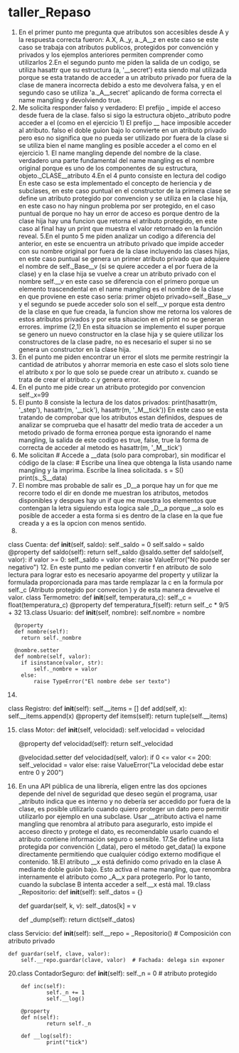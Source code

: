 # taller_Repaso
1. En el primer punto me pregunta que atributos son accesibles desde A y la respuesta correcta fueron:
   A.X, A._y, a._A__z en este caso se este caso se trabaja con atributos publicos, protegidos por convención y privados y los ejemplos anteriores permiten comprender como utilizarlos
2.En el segundo punto me piden la salida de un codigo, se utiliza hasattr que su estructura (a, '__secret') esta siendo mal utilizada porque se esta tratando de acceder a un atributo privado por fuera de la clase de manera incorrecta debido a esto me devolvera falsa, y en el segundo caso se utiliza 'a._A__secret' aplicando de forma correcta el name mangling y devolviendo true.
3. Me solicita responder falso y verdadero:
   El prefijo _ impide el acceso desde fuera de la clase. falso si sigo la estructura objeto._atributo podre acceder a el (como en el ejercicio 1)
   El prefijo __ hace imposible acceder al atributo. falso el doble guion bajo lo convierte en un atributo privado pero eso no significa que no pueda ser utilizado por fuera de la clase si se utiliza bien el name mangling es posible acceder a el como en el ejercicio 1.
   El name mangling depende del nombre de la clase. verdadero una parte fundamental del name mangling es el nombre original porque es uno de los componentes de su estructura, objeto._CLASE__atributo
4.En el 4 punto consiste en lectura del codigo
  En este caso se esta implementado el concepto de heriencia y de subclases, en este caso puntual en el constructor de la primera clase se define un atributo protegido por convencion y se utiliza en la clase hija,    en este caso no hay ningun problema por ser protegido, en el caso puntual de porque no hay un error de acceso es porque dentro de la clase hija hay una funcion que retorna el atributo protegido, en este caso al     final hay un print que muestra el valor retornado en la función reveal.
5.En el punto 5 me piden analizar un codigo a diferencia del anterior, en este se encuentra un atributo privado que impide acceder con su nombre original por fuera de la clase incluyendo las clases hijas, en este     caso puntual se genera un primer atributo privado que adquiere el nombre de self._Base__v (si se quiere acceder a el por fuera de la clase) y en la clase hija se vuelve a crear un atributo privado con el nombre     self.__v en este caso se diferencia con el primero porque un elemento trascendental en el name mangling es el nombre de la clase en que proviene en este caso seria:
  primer objeto privado=self._Base__v y el segundo se puede acceder solo son el self.__v porque esta dentro de la clase en que fue creada, la funcion show me retorna los valores de estos atributos privados y por      esta situacion en el print no se generan errores.
  imprime (2,1)
  En esta situacion se implemento el super porque se genero un nuevo constructor en la clase hija y se quiere utilizar los constructores de la clase padre, no es necesario el super si no se genera un constructor en   la clase hija.
6. En el punto me piden encontrar un error el slots me permite restringir la cantidad de atributos y ahorrar memoria en este caso el slots solo tiene el atributo x por lo que solo se puede crear un atributo x.
   cuando se trata de crear el atributo c.y genera error.
7. En el punto me pide crear un atributo protegido por convencion
   self._x=99
8. El punto 8 consiste la lectura de los datos privados:
   print(hasattr(m, '_step'), hasattr(m, '__tick'), hasattr(m, '_M__tick'))
   En este caso se esta tratando de comprobar que los atributos estan definidos, despues de analizar se comprueba que el hasattr del medio trata de acceder a un metodo privado de forma erronea porque esta            ignorando el name mangling, la salida de este codigo es true, false, true
   la forma de correcta de acceder al metodo es hasattr(m, '_M__tick')
9. Me solicitan  # Accede a __data (solo para comprobar), sin modificar el código de la clase: # Escribe una línea que obtenga la lista usando name mangling y la imprima. Escribe la línea solicitada.
   s = S()
   print(s._S__data)
10. El  nombre mas probable de salir  es _D__a porque hay un for que me recorre todo el dir en donde me muestran los atributos, metodos disponibles y despues hay un if que me muestra los elementos que contengan la letra siguiendo esta logica sale _D__a porque __a solo es posible de acceder a esta forma si es dentro de la clase en la que fue creada y a es la opcion con menos sentido.
11.
class Cuenta:
    def __init__(self, saldo): 
          self._saldo = 0 
          self.saldo = saldo 
   @property
    	    def saldo(self):
          return self._saldo
   @saldo.setter
    	    def saldo(self, valor):
        		  if valor >= 0:
            		  self._saldo = valor
        		  else:
            		  raise ValueError("No puede ser negativo")
12. En este punto me pedian convertir f en atributo de solo lectura para lograr esto es necesario apoyarme del property  y utilizar la formulada proporcionada para mas tarde remplazar la c en la formula por self._c (Atributo protegido por convecion ) y de esta manera devuelve el valor.
class Termometro:
  def __init__(self, temperatura_c):
    self._c = float(temperatura_c)
  @property
    def temperatura_f(self): 
    return self._c * 9/5 + 32
13.class Usuario:
      def __init__(self, nombre):
        self.nombre = nombre

      @property
      def nombre(self):
        return self._nombre

      @nombre.setter
      def nombre(self, valor):
        if isinstance(valor, str):
            self._nombre = valor
        else:
            raise TypeError("El nombre debe ser texto")
14.
class Registro:
  def __init__(self):
    self.__items = []
  def add(self, x):
    self.__items.append(x)
  @property
  def items(self):
        return tuple(self.__items)

15.  class Motor:
      def __init__(self, velocidad):
        self.velocidad = velocidad

      @property
      def velocidad(self):
        return self._velocidad

      @velocidad.setter
        def velocidad(self, valor):
          if 0 <= valor <= 200:
            self._velocidad = valor
          else:
            raise ValueError("La velocidad debe estar entre 0 y 200")
16. En una API pública de una librería, eligen entre las dos opciones depende del nivel de seguridad que deseo según el programa, usar _atributo indica que es interno y no debería ser accedido por fuera de la clase, es posible utilizarlo cuando quiero proteger un dato pero permitir utilizarlo por ejemplo en una subclase.
Usar __atributo activa el name mangling que renombra al atributo para asegurarlo, esto impide el acceso directo y protege el dato, es recomendable usarlo cuando el atributo contiene información seguro o sensible.
17.Se define una lista protegida por convención (_data), pero el método get_data() la expone directamente permitiendo que cualquier código externo modifique el contenido.
18.El atributo __x está definido como privado en la clase A mediante doble guión bajo. Esto activa el name mangling, que renombra internamente el atributo como _A__x para protegerlo. Por lo tanto, cuando la subclase B intenta acceder a self.__x está mal.
19.class _Repositorio:
    def __init__(self):
        self._datos = {}

    def guardar(self, k, v):
        self._datos[k] = v

    def _dump(self):
        return dict(self._datos)


class Servicio:
    def __init__(self):
        self.__repo = _Repositorio()  # Composición con atributo privado

    def guardar(self, clave, valor):
        self.__repo.guardar(clave, valor)  # Fachada: delega sin exponer

20.class ContadorSeguro:
    	def __init__(self):
        		self._n = 0  # atributo protegido

    	def inc(self):
        		self._n += 1         
        		self.__log()         

    	@property
    	def n(self):
        		return self._n     

    	def __log(self):
        		print("tick")      


 
